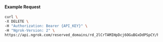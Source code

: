 <!-- Code generated for API Clients. DO NOT EDIT. -->

#### Example Request

```bash
curl \
-X DELETE \
-H "Authorization: Bearer {API_KEY}" \
-H "Ngrok-Version: 2" \
https://api.ngrok.com/reserved_domains/rd_2lCrTAMIHpDcj6OGuBGxDdPSpCY/http_endpoint_configuration
```
